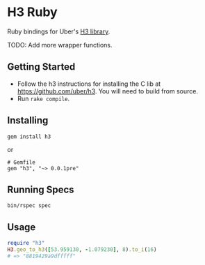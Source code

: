 # H3 Ruby

Ruby bindings for Uber's [H3 library](https://uber.github.io/h3/).

TODO: Add more wrapper functions.

## Getting Started

* Follow the h3 instructions for installing the C lib at https://github.com/uber/h3. You will need to build from source.
* Run `rake compile`.

## Installing

    gem install h3

or

    # Gemfile
    gem "h3", "~> 0.0.1pre"

## Running Specs

    bin/rspec spec

## Usage

```ruby
require "h3"
H3.geo_to_h3([53.959130, -1.079230], 8).to_i(16)
# => "8819429a9dfffff"
```
